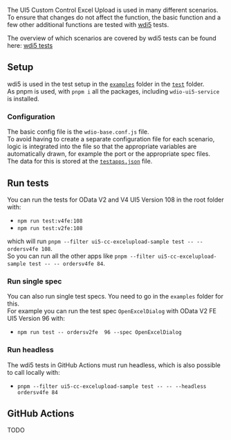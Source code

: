 The UI5 Custom Control Excel Upload is used in many different scenarios.  
To ensure that changes do not affect the function, the basic function and a few other additional functions are tested with [wdi5](https://github.com/ui5-community/wdi5) tests.

The overview of which scenarios are covered by wdi5 tests can be found here: [wdi5 tests](../SupportVersions.md#wdi5-tests)

## Setup

wdi5 is used in the test setup in the [`examples`](https://github.com/marianfoo/ui5-cc-excelUpload/tree/main/examples) folder in the [`test`](https://github.com/marianfoo/ui5-cc-excelUpload/tree/main/examples/test) folder.  
As pnpm is used, with `pnpm i` all the packages, including `wdio-ui5-service` is installed.  

### Configuration

The basic config file is the `wdio-base.conf.js` file.  
To avoid having to create a separate configuration file for each scenario, logic is integrated into the file so that the appropriate variables are automatically drawn, for example the port or the appropriate spec files.  
The data for this is stored at the [`testapps.json`](https://github.com/marianfoo/ui5-cc-excelUpload/blob/main/dev/testapps.json) file.

## Run tests

You can run the tests for OData V2 and V4 UI5 Version 108 in the root folder with:

- `npm run test:v4fe:108`
- `npm run test:v2fe:108`

which will run `pnpm --filter ui5-cc-excelupload-sample test -- -- ordersv4fe 108`.  
So you can run all the other apps like `pnpm --filter ui5-cc-excelupload-sample test -- -- ordersv4fe 84`.  

### Run single spec

You can also run single test specs. You need to go in the `examples` folder for this.  
For example you can run the test spec `OpenExcelDialog` with OData V2 FE UI5 Version 96 with:  

- `npm run test -- ordersv2fe  96 --spec OpenExcelDialog`

### Run headless

The wdi5 tests in GitHub Actions must run headless, which is also possible to call locally with: 

- `pnpm --filter ui5-cc-excelupload-sample test -- -- --headless ordersv4fe 84`


## GitHub Actions

TODO